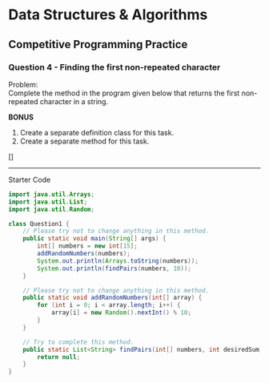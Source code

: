 # Data Structures & Algorithms

## Competitive Programming Practice

### Question 4 - Finding the first non-repeated character

Problem:  
Complete the method in the program given below that returns the first non-repeated character in a string.

**BONUS**

1. Create a separate definition class for this task.
2. Create a separate method for this task.

[]

---

Starter Code

```java
import java.util.Arrays;
import java.util.List;
import java.util.Random;

class Question1 {
    // Please try not to change anything in this method.
    public static void main(String[] args) {
        int[] numbers = new int[15];
        addRandomNumbers(numbers);
        System.out.println(Arrays.toString(numbers));
        System.out.println(findPairs(numbers, 10));
    }

    // Please try not to change anything in this method.
    public static void addRandomNumbers(int[] array) {
        for (int i = 0; i < array.length; i++) {
            array[i] = new Random().nextInt() % 10;
        }
    }

    // Try to complete this method.
    public static List<String> findPairs(int[] numbers, int desiredSum) {
        return null;
    }
}
```